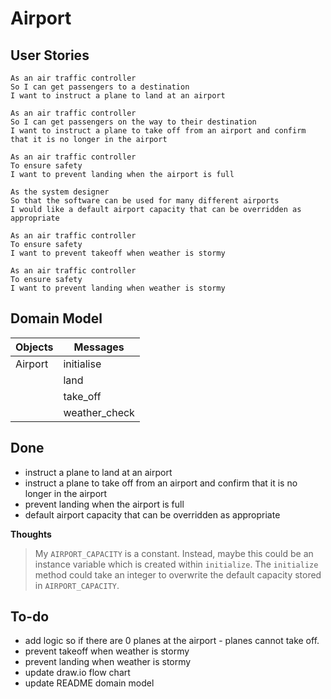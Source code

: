 # Airport

## User Stories
```
As an air traffic controller 
So I can get passengers to a destination 
I want to instruct a plane to land at an airport

As an air traffic controller 
So I can get passengers on the way to their destination 
I want to instruct a plane to take off from an airport and confirm that it is no longer in the airport

As an air traffic controller 
To ensure safety 
I want to prevent landing when the airport is full 

As the system designer
So that the software can be used for many different airports
I would like a default airport capacity that can be overridden as appropriate

As an air traffic controller 
To ensure safety 
I want to prevent takeoff when weather is stormy 

As an air traffic controller 
To ensure safety 
I want to prevent landing when weather is stormy 
```
## Domain Model

| Objects | Messages |
|---------|----------|
| Airport | initialise |
|  | land |
|  | take_off |
|  | weather_check |

## Done
* instruct a plane to land at an airport
* instruct a plane to take off from an airport and confirm that it is no longer in the airport
* prevent landing when the airport is full 
* default airport capacity that can be overridden as appropriate

**Thoughts**
>My `AIRPORT_CAPACITY` is a constant. Instead, maybe this could be an instance variable which is created within `initialize`. The `initialize` method could take an integer to overwrite the default capacity stored in `AIRPORT_CAPACITY`.    

## To-do
* add logic so if there are 0 planes at the airport - planes cannot take off.
* prevent takeoff when weather is stormy 
* prevent landing when weather is stormy 
* update draw.io flow chart
* update README domain model